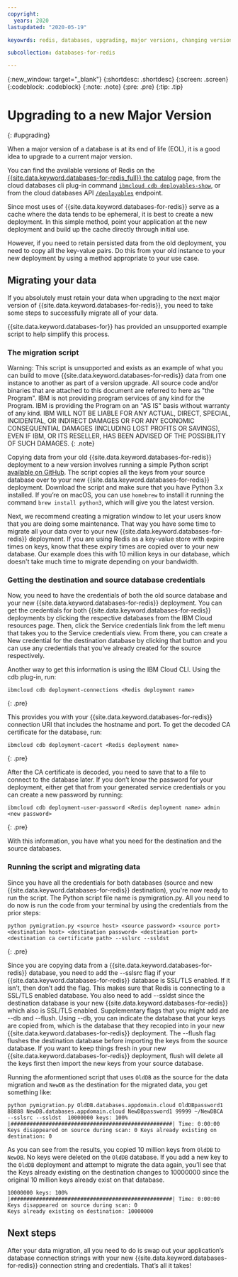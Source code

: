 ```yaml
---
copyright:
  years: 2020
lastupdated: "2020-05-19"

keyowrds: redis, databases, upgrading, major versions, changing versions

subcollection: databases-for-redis

---
```


{:new_window: target="_blank"}
{:shortdesc: .shortdesc}
{:screen: .screen}
{:codeblock: .codeblock}
{:note: .note}
{:pre: .pre}
{:tip: .tip}


# Upgrading to a new Major Version
{: #upgrading}

When a major version of a database is at its end of life (EOL), it is a good idea to upgrade to a current major version. 

You can find the available versions of Redis on the [{{site.data.keyword.databases-for-redis_full}} the catalog](https://cloud.ibm.com/catalog/databases-for-redis) page, from the cloud databases cli plug-in command [`ibmcloud cdb deployables-show`](/docs/databases-cli-plugin?topic=databases-cli-plugin-cdb-reference#deployables-show), or from the cloud databases API [`/deployables`](https://cloud.ibm.com/apidocs/cloud-databases-api#get-all-deployable-databases) endpoint.

Since most uses of {{site.data.keyword.databases-for-redis}} serve as a cache where the data tends to be ephemeral, it is best to create a new deployment. In this simple method, point your application at the new deployment and build up the cache directly through initial use. 

However, if you need to retain persisted data from the old deployment, you need to copy all the key-value pairs. Do this from your old instance to your new deployment by using a method appropriate to your use case. 

## Migrating your data

If you absolutely must retain your data when upgrading to the next major version of {{site.data.keyword.databases-for-redis}}, you need to take some steps to successfully migrate all of your data. 

{{site.data.keyword.databases-for}} has provided an unsupported example script to help simplify this process. 

### The migration script

Warning: This script is unsupported and exists as an example of what you can build to move {{site.data.keyword.databases-for-redis}} data from one instance to another as part of a version upgrade. All source code and/or binaries that are attached to this document are referred to here as "the Program". IBM is not providing program services of any kind for the Program. IBM is providing the Program on an "AS IS" basis without warranty of any kind. IBM WILL NOT BE LIABLE FOR ANY ACTUAL, DIRECT, SPECIAL, INCIDENTAL, OR INDIRECT DAMAGES OR FOR ANY ECONOMIC CONSEQUENTIAL DAMAGES (INCLUDING LOST PROFITS OR SAVINGS), EVEN IF IBM, OR ITS RESELLER, HAS BEEN ADVISED OF THE POSSIBILITY OF SUCH DAMAGES.
{: .note}

Copying data from your old {{site.data.keyword.databases-for-redis}} deployment to a new version involves running a simple Python script [available on GitHub](https://github.com/IBM-Cloud/clouddatabases-migration-examples/blob/master/redis/redis_migration.py). The script copies all the keys from your source database over to your new {{site.data.keyword.databases-for-redis}} deployment. Download the script and make sure that you have Python 3.x installed. If you’re on macOS, you can use `homebrew` to install it running the command `brew install python3`, which will give you the latest version.

Next, we recommend creating a migration window to let your users know that you are doing some maintenance. That way you have some time to migrate all your data over to your new {{site.data.keyword.databases-for-redis}} deployment. If you are using Redis as a key-value store with expire times on keys, know that these expiry times are copied over to your new database. Our example does this with 10 million keys in our database, which doesn't take much time to migrate depending on your bandwidth.

### Getting the destination and source database credentials
Now, you need to have the credentials of both the old source database and your new {{site.data.keyword.databases-for-redis}} deployment. You can get the credentials for both {{site.data.keyword.databases-for-redis}} deployments by clicking the respective databases from the IBM Cloud resources page. Then, click the Service credentials link from the left menu that takes you to the Service credentials view. From there, you can create a New credential for the destination database by clicking that button and you can use any credentials that you’ve already created for the source respectively.

Another way to get this information is using the IBM Cloud CLI. Using the cdb plug-in, run:

```
ibmcloud cdb deployment-connections <Redis deployment name>
```
{: .pre}

This provides you with your {{site.data.keyword.databases-for-redis}} connection URI that includes the hostname and port. To get the decoded CA certificate for the database, run:
```
ibmcloud cdb deployment-cacert <Redis deployment name>
```
{: .pre}

After the CA certificate is decoded, you need to save that to a file to connect to the database later. If you don’t know the password for your deployment, either get that from your generated service credentials or you can create a new password by running:
```
ibmcloud cdb deployment-user-password <Redis deployment name> admin <new password>
```
{: .pre}

With this information, you have what you need for the destination and the source databases.

### Running the script and migrating data
Since you have all the credentials for both databases (source and new {{site.data.keyword.databases-for-redis}} destination), you're now ready to run the script. The Python script file name is pymigration.py. All you need to do now is run the code from your terminal by using the credentials from the prior steps:
```
python pymigration.py <source host> <source password> <source port>
<destination host> <destination password> <destination port>
<destination ca certificate path> --sslsrc --ssldst
```
{: .pre}

Since you are copying data from a {{site.data.keyword.databases-for-redis}} database, you need to add the --sslsrc flag if your {{site.data.keyword.databases-for-redis}} database is SSL/TLS enabled. If it isn’t, then don’t add the flag. This makes sure that Redis is connecting to a SSL/TLS enabled database. You also need to add --ssldst since the destination database is your new {{site.data.keyword.databases-for-redis}} which also is SSL/TLS enabled. Supplementary flags that you might add are --db and --flush. Using --db, you can indicate the database that your keys are copied from, which is the database that they recopied into in your new {{site.data.keyword.databases-for-redis}} deployment. The --flush flag flushes the destination database before importing the keys from the source database. If you want to keep things fresh in your new {{site.data.keyword.databases-for-redis}} deployment, flush will delete all the keys first then import the new keys from your source database.

Running the aformentioned script that uses `OldDB` as the source for the data migration and `NewDB` as the destination for the migrated data, you get something like:
```
python pymigration.py OldDB.databases.appdomain.cloud OldDBpassword1 88888 NewDB.databases.appdomain.cloud NewDBpassword1 99999 ~/NewDBCA  --sslsrc --ssldst  10000000 keys: 100% |###################################################| Time: 0:00:00 Keys disappeared on source during scan: 0 Keys already existing on destination: 0
```

As you can see from the results, you copied 10 million keys from `OldDB` to `NewDB`. No keys were deleted on the `OldDB` database. If you add a new key to the `OldDB` deployment and attempt to migrate the data again, you’ll see that the Keys already existing on the destination changes to 10000000 since the original 10 million keys already exist on that database.
```
10000000 keys: 100% |###################################################| Time: 0:00:00
Keys disappeared on source during scan: 0
Keys already existing on destination: 10000000
```

## Next steps
After your data migration, all you need to do is swap out your application’s database connection strings with your new {{site.data.keyword.databases-for-redis}} connection string and credentials. That’s all it takes!